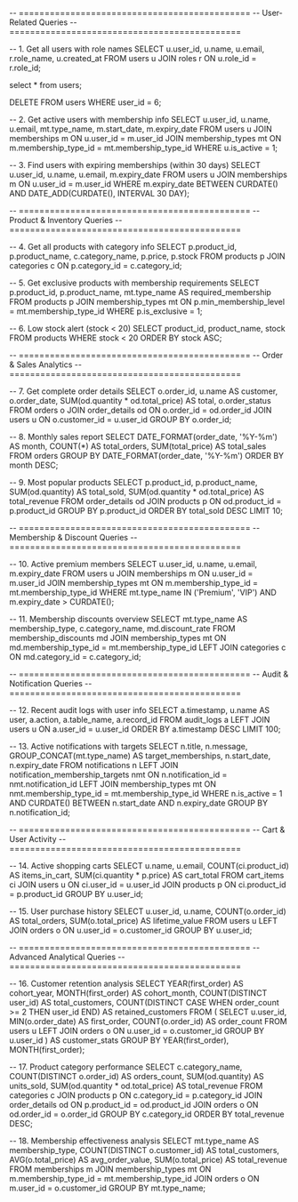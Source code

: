 -- =============================================
-- User-Related Queries
-- =============================================

-- 1. Get all users with role names
SELECT u.user_id, u.name, u.email, r.role_name, u.created_at
FROM users u
JOIN roles r ON u.role_id = r.role_id;

select * from users;

DELETE FROM users WHERE user_id = 6;


-- 2. Get active users with membership info
SELECT u.user_id, u.name, u.email, mt.type_name, m.start_date, m.expiry_date
FROM users u
JOIN memberships m ON u.user_id = m.user_id
JOIN membership_types mt ON m.membership_type_id = mt.membership_type_id
WHERE u.is_active = 1;

-- 3. Find users with expiring memberships (within 30 days)
SELECT u.user_id, u.name, u.email, m.expiry_date
FROM users u
JOIN memberships m ON u.user_id = m.user_id
WHERE m.expiry_date BETWEEN CURDATE() AND DATE_ADD(CURDATE(), INTERVAL 30 DAY);

-- =============================================
-- Product & Inventory Queries
-- =============================================

-- 4. Get all products with category info
SELECT p.product_id, p.product_name, c.category_name, p.price, p.stock
FROM products p
JOIN categories c ON p.category_id = c.category_id;

-- 5. Get exclusive products with membership requirements
SELECT p.product_id, p.product_name, mt.type_name AS required_membership
FROM products p
JOIN membership_types mt ON p.min_membership_level = mt.membership_type_id
WHERE p.is_exclusive = 1;

-- 6. Low stock alert (stock < 20)
SELECT product_id, product_name, stock
FROM products
WHERE stock < 20
ORDER BY stock ASC;

-- =============================================
-- Order & Sales Analytics
-- =============================================

-- 7. Get complete order details
SELECT o.order_id, u.name AS customer, o.order_date, 
       SUM(od.quantity * od.total_price) AS total,
       o.order_status
FROM orders o
JOIN order_details od ON o.order_id = od.order_id
JOIN users u ON o.customer_id = u.user_id
GROUP BY o.order_id;

-- 8. Monthly sales report
SELECT DATE_FORMAT(order_date, '%Y-%m') AS month,
       COUNT(*) AS total_orders,
       SUM(total_price) AS total_sales
FROM orders
GROUP BY DATE_FORMAT(order_date, '%Y-%m')
ORDER BY month DESC;

-- 9. Most popular products
SELECT p.product_id, p.product_name,
       SUM(od.quantity) AS total_sold,
       SUM(od.quantity * od.total_price) AS total_revenue
FROM order_details od
JOIN products p ON od.product_id = p.product_id
GROUP BY p.product_id
ORDER BY total_sold DESC
LIMIT 10;

-- =============================================
-- Membership & Discount Queries
-- =============================================

-- 10. Active premium members
SELECT u.user_id, u.name, u.email, m.expiry_date
FROM users u
JOIN memberships m ON u.user_id = m.user_id
JOIN membership_types mt ON m.membership_type_id = mt.membership_type_id
WHERE mt.type_name IN ('Premium', 'VIP')
  AND m.expiry_date > CURDATE();

-- 11. Membership discounts overview
SELECT mt.type_name AS membership_type,
       c.category_name,
       md.discount_rate
FROM membership_discounts md
JOIN membership_types mt ON md.membership_type_id = mt.membership_type_id
LEFT JOIN categories c ON md.category_id = c.category_id;

-- =============================================
-- Audit & Notification Queries
-- =============================================

-- 12. Recent audit logs with user info
SELECT a.timestamp, u.name AS user, a.action, a.table_name, a.record_id
FROM audit_logs a
LEFT JOIN users u ON a.user_id = u.user_id
ORDER BY a.timestamp DESC
LIMIT 100;

-- 13. Active notifications with targets
SELECT n.title, n.message, 
       GROUP_CONCAT(mt.type_name) AS target_memberships,
       n.start_date, n.expiry_date
FROM notifications n
LEFT JOIN notification_membership_targets nmt ON n.notification_id = nmt.notification_id
LEFT JOIN membership_types mt ON nmt.membership_type_id = mt.membership_type_id
WHERE n.is_active = 1
  AND CURDATE() BETWEEN n.start_date AND n.expiry_date
GROUP BY n.notification_id;

-- =============================================
-- Cart & User Activity
-- =============================================

-- 14. Active shopping carts
SELECT u.name, u.email, 
       COUNT(ci.product_id) AS items_in_cart,
       SUM(ci.quantity * p.price) AS cart_total
FROM cart_items ci
JOIN users u ON ci.user_id = u.user_id
JOIN products p ON ci.product_id = p.product_id
GROUP BY u.user_id;

-- 15. User purchase history
SELECT u.user_id, u.name,
       COUNT(o.order_id) AS total_orders,
       SUM(o.total_price) AS lifetime_value
FROM users u
LEFT JOIN orders o ON u.user_id = o.customer_id
GROUP BY u.user_id;

-- =============================================
-- Advanced Analytical Queries
-- =============================================

-- 16. Customer retention analysis
SELECT YEAR(first_order) AS cohort_year,
       MONTH(first_order) AS cohort_month,
       COUNT(DISTINCT user_id) AS total_customers,
       COUNT(DISTINCT CASE WHEN order_count >= 2 THEN user_id END) AS retained_customers
FROM (
    SELECT u.user_id,
           MIN(o.order_date) AS first_order,
           COUNT(o.order_id) AS order_count
    FROM users u
    LEFT JOIN orders o ON u.user_id = o.customer_id
    GROUP BY u.user_id
) AS customer_stats
GROUP BY YEAR(first_order), MONTH(first_order);

-- 17. Product category performance
SELECT c.category_name,
       COUNT(DISTINCT o.order_id) AS orders_count,
       SUM(od.quantity) AS units_sold,
       SUM(od.quantity * od.total_price) AS total_revenue
FROM categories c
JOIN products p ON c.category_id = p.category_id
JOIN order_details od ON p.product_id = od.product_id
JOIN orders o ON od.order_id = o.order_id
GROUP BY c.category_id
ORDER BY total_revenue DESC;

-- 18. Membership effectiveness analysis
SELECT mt.type_name AS membership_type,
       COUNT(DISTINCT o.customer_id) AS total_customers,
       AVG(o.total_price) AS avg_order_value,
       SUM(o.total_price) AS total_revenue
FROM memberships m
JOIN membership_types mt ON m.membership_type_id = mt.membership_type_id
JOIN orders o ON m.user_id = o.customer_id
GROUP BY mt.type_name;